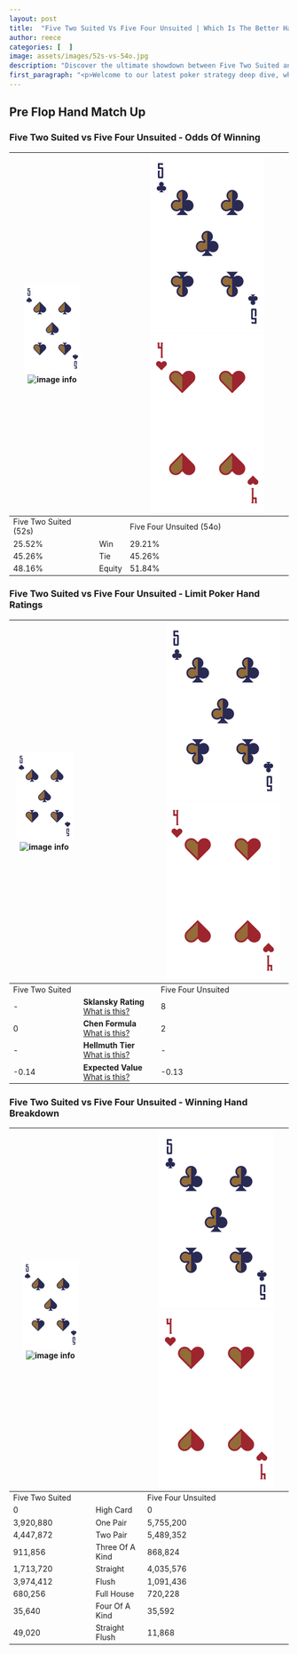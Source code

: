 ```yaml
---
layout: post
title:  "Five Two Suited Vs Five Four Unsuited | Which Is The Better Hand In Poker? A Complete Guide"
author: reece
categories: [  ]
image: assets/images/52s-vs-54o.jpg
description: "Discover the ultimate showdown between Five Two Suited and Five Four Unsuited in poker! Uncover the odds, strategies, and scenarios where one hand triumphs over the other. Get ready to up your poker game with this thrilling analysis."
first_paragraph: "<p>Welcome to our latest poker strategy deep dive, where we're pitting two distinct hands against each other in a high-stakes showdown: Five Two Suited vs Five Four Unsuited.</p><p>In the dynamic world of poker, every decision counts, and knowing which hand holds the upper hand is key to your success at the table.</p><p>In this article, we'll dissect these two hands, explore the scenarios where one dominates the other, and equip you with the knowledge to make strategic choices that can tip the odds in your favor.</p><p>Get ready to unravel the intriguing dynamics of these poker hands and elevate your game to new heights.</p>"
---
```




[comment]: # (sp0)

## Pre Flop Hand Match Up

<div class="table hand-ratings" markdown="1"> 



### Five Two Suited vs Five Four Unsuited - Odds Of Winning


    
| ![image info](assets/images/hand1/5.png) ![image info](assets/images/hand1/2s.png) |  | ![image info](assets/images/hand2/5.png) ![image info](assets/images/hand2/4o.png) |
| -------- | -------- | -------- |
| Five Two Suited (52s) |  | Five Four Unsuited (54o) |
| 25.52% | Win | 29.21% |
| 45.26% | Tie | 45.26% |
| 48.16% | Equity | 51.84% |




[comment]: # (sp1)



### Five Two Suited vs Five Four Unsuited - Limit Poker Hand Ratings


    
| ![image info](assets/images/hand1/5.png) ![image info](assets/images/hand1/2s.png) |  | ![image info](assets/images/hand2/5.png) ![image info](assets/images/hand2/4o.png) |
| -------- | -------- | -------- |
| Five Two Suited |  | Five Four Unsuited |
| - | **Sklansky Rating** [What is this?](/sklansky-rating-explained) | 8 |
| 0 | **Chen Formula** [What is this?](/chen-formula-explained) | 2 |
| - | **Hellmuth Tier** [What is this?](/Hellmuth-tier-explained) | - |
| -0.14 | **Expected Value** [What is this?](/expected-value-explained) | -0.13 |




[comment]: # (sp2)



### Five Two Suited vs Five Four Unsuited - Winning Hand Breakdown


    
| ![image info](assets/images/hand1/5.png) ![image info](assets/images/hand1/2s.png) |  | ![image info](assets/images/hand2/5.png) ![image info](assets/images/hand2/4o.png) |
| -------- | -------- | -------- |
| Five Two Suited |  | Five Four Unsuited |
| 0 | High Card | 0 |
| 3,920,880 | One Pair | 5,755,200 |
| 4,447,872 | Two Pair | 5,489,352 |
| 911,856 | Three Of A Kind | 868,824 |
| 1,713,720 | Straight | 4,035,576 |
| 3,974,412 | Flush | 1,091,436 |
| 680,256 | Full House | 720,228 |
| 35,640 | Four Of A Kind | 35,592 |
| 49,020 | Straight Flush | 11,868 |




[comment]: # (sp3)



</div>

[comment]: # (sp4)



[comment]: # (sp5)

